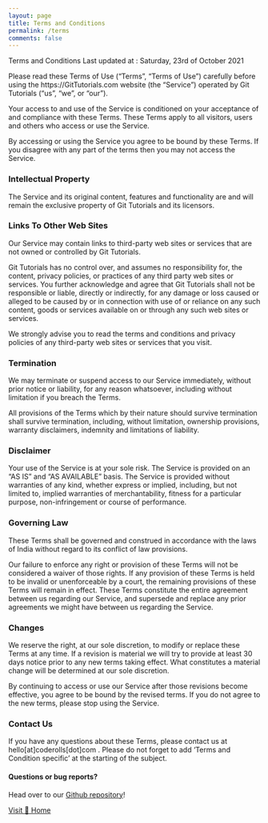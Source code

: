 ```yaml
---
layout: page
title: Terms and Conditions
permalink: /terms
comments: false
---
```


<p>Terms and Conditions Last updated at : Saturday, 23rd of October 2021</p> 

<p>Please read these Terms of Use (“Terms”, “Terms of Use”) carefully before using the https://GitTutorials.com website (the “Service”) operated by Git Tutorials (“us”, “we”, or “our”).</p>

<p>Your access to and use of the Service is conditioned on your acceptance of and compliance with these Terms. These Terms apply to all visitors, users and others who access or use the Service.</p>

<p>By accessing or using the Service you agree to be bound by these Terms. If you disagree with any part of the terms then you may not access the Service.</p>

<h3>Intellectual Property</h3>
<p>The Service and its original content, features and functionality are and will remain the exclusive property of Git Tutorials and its licensors.</p>

<h3>Links To Other Web Sites</h3>
<p>Our Service may contain links to third-party web sites or services that are not owned or controlled by Git Tutorials.</p>

<p>Git Tutorials has no control over, and assumes no responsibility for, the content, privacy policies, or practices of any third party web sites or services. You further acknowledge and agree that Git Tutorials shall not be responsible or liable, directly or indirectly, for any damage or loss caused or alleged to be caused by or in connection with use of or reliance on any such content, goods or services available on or through any such web sites or services.</p>

<p>We strongly advise you to read the terms and conditions and privacy policies of any third-party web sites or services that you visit.</p>

<h3>Termination</h3>
<p>We may terminate or suspend access to our Service immediately, without prior notice or liability, for any reason whatsoever, including without limitation if you breach the Terms.</p>

<p>All provisions of the Terms which by their nature should survive termination shall survive termination, including, without limitation, ownership provisions, warranty disclaimers, indemnity and limitations of liability.</p>

<h3>Disclaimer</h3>
<p>Your use of the Service is at your sole risk. The Service is provided on an “AS IS” and “AS AVAILABLE” basis. The Service is provided without warranties of any kind, whether express or implied, including, but not limited to, implied warranties of merchantability, fitness for a particular purpose, non-infringement or course of performance.</p>

<h3>Governing Law</h3>
<p>These Terms shall be governed and construed in accordance with the laws of India without regard to its conflict of law provisions.</p>

<p>Our failure to enforce any right or provision of these Terms will not be considered a waiver of those rights. If any provision of these Terms is held to be invalid or unenforceable by a court, the remaining provisions of these Terms will remain in effect. These Terms constitute the entire agreement between us regarding our Service, and supersede and replace any prior agreements we might have between us regarding the Service.</p>

<h3>Changes</h3>
<p>We reserve the right, at our sole discretion, to modify or replace these Terms at any time. If a revision is material we will try to provide at least 30 days notice prior to any new terms taking effect. What constitutes a material change will be determined at our sole discretion.</p>

<p>By continuing to access or use our Service after those revisions become effective, you agree to be bound by the revised terms. If you do not agree to the new terms, please stop using the Service.</p>

<h3>Contact Us</h3>
<p>If you have any questions about these Terms, please contact us at hello[at]coderolls[dot]com . Please do not forget to add ‘Terms and Condition specific’ at the starting of the subject.</p>

<h4>Questions or bug reports?</h4>

<p>Head over to our <a href="https://github.com/coderolls/jekyll-theme-memoirs">Github repository</a>!</p>

<p><a href="/">Visit 🏡 Home</a></p>
